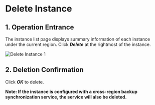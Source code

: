 # Delete Instance

## 1. Operation Entrance
The instance list page displays summary information of each instance under the current region. Click ***Delete*** at the rightmost of the instance.

![Delete Instance 1](../../../../../image/RDS/Delete-Instance-1.png)

## 2. Deletion Confirmation
Click ***OK*** to delete.

**Note: If the instance is configured with a cross-region backup synchronization service, the service will also be deleted.**

